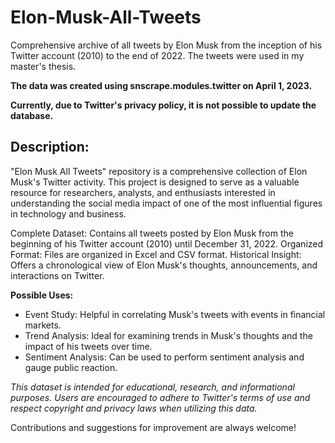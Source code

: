 # Elon-Musk-All-Tweets
Comprehensive archive of all tweets by Elon Musk from the inception of his Twitter account (2010) to the end of 2022. 
The tweets were used in my master's thesis.

**The data was created using snscrape.modules.twitter on April 1, 2023.**

**Currently, due to Twitter's privacy policy, it is not possible to update the database.**



## Description: 

"Elon Musk All Tweets" repository is a comprehensive collection of Elon Musk's Twitter activity. This project is designed to serve as a valuable resource for researchers, analysts, and enthusiasts interested in understanding the social media impact of one of the most influential figures in technology and business.

Complete Dataset: Contains all tweets posted by Elon Musk from the beginning of his Twitter account (2010) until December 31, 2022.
Organized Format: Files are organized in Excel and CSV format.
Historical Insight: Offers a chronological view of Elon Musk's thoughts, announcements, and interactions on Twitter.

**Possible Uses:**

- Event Study: Helpful in correlating Musk's tweets with events in financial markets.
- Trend Analysis: Ideal for examining trends in Musk's thoughts and the impact of his tweets over time.
- Sentiment Analysis: Can be used to perform sentiment analysis and gauge public reaction.


*This dataset is intended for educational, research, and informational purposes. Users are encouraged to adhere to Twitter's terms of use and respect copyright and privacy laws when utilizing this data.*

Contributions and suggestions for improvement are always welcome!
